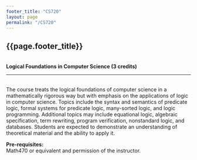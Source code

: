 ```yaml
---
footer_title: "CS720"
layout: page
permalink: "/CS720"
---
```


## {{page.footer_title}}
\
**Logical Foundations in Computer Science (3 credits)**

---
\
The course treats the logical foundations of computer science in a mathematically rigorous way but with emphasis on the applications of logic in computer science. Topics include the syntax and semantics of predicate logic, formal systems for predicate logic, many-sorted logic, and logic programming. Additional topics may include equational logic, algebraic specification, term rewriting, program verification, nonstandard logic, and databases. Students are expected to demonstrate an understanding of theoretical material and the ability to apply it.

**Pre-requisites:**
\
Math470 or equivalent and permission of the instructor.